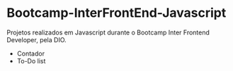 # Bootcamp-InterFrontEnd-Javascript
Projetos realizados em Javascript durante o Bootcamp Inter Frontend Developer, pela DIO.

* Contador
* To-Do list
